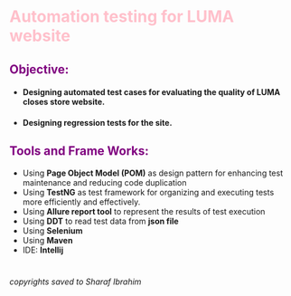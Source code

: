 # 
# <span style="color: Pink;">Automation testing for LUMA website</span>

## <span style="color: Purple;"> Objective: </span>
* <h4>Designing automated test cases for evaluating the quality of LUMA closes store website.</h4>
* <h4>Designing regression tests for the site.</h4>


## <span style="color: Purple;"> Tools and Frame Works: </span>
* <h>Using **Page Object Model (POM)** as design pattern for enhancing test maintenance and reducing code duplication 
* Using **TestNG** as test framework for organizing and executing tests more efficiently and effectively.  
* Using **Allure report tool** to represent the results of test execution
* Using **DDT** to read test data from **json file**
* Using **Selenium**
* Using **Maven** 
* IDE: **Intellij** 
</h4>






<h1></h1>
<h6>copyrights saved to Sharaf Ibrahim</h6>
